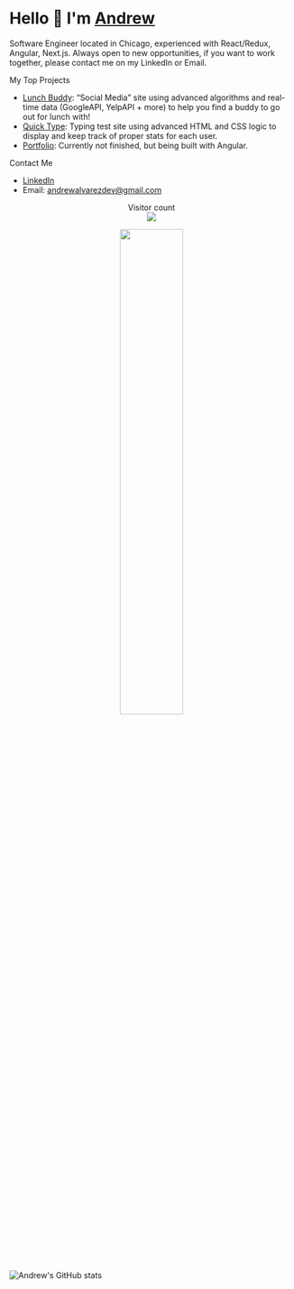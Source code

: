 # Hello 👋 I'm [Andrew](https://github.com/AndrewwwA/portfolio)

Software Engineer located in Chicago, experienced with React/Redux, Angular, Next.js. Always open to new opportunities, if you want to work together, please contact me on my LinkedIn or Email.

My Top Projects

- [Lunch Buddy](https://github.com/2212-FSA-Frogger/Lunch-Buddy): “Social Media” site using advanced algorithms and real-time data (GoogleAPI, YelpAPI + more) to help you find a buddy to go out for lunch with!
- [Quick Type](https://github.com/Andrew-org-TM/Quick-Type): Typing test site using advanced HTML and CSS logic to display and keep track of proper stats for each user.
- [Portfolio](https://github.com/AndrewwwA/portfolio): Currently not finished, but being built with Angular.

Contact Me

- [LinkedIn](https://www.linkedin.com/in/andrew2023/)
- Email: andrewalvarezdev@gmail.com
 <p align="center"> 
  Visitor count<br>
  <img src="https://profile-counter.glitch.me/AndrewwwA/count.svg" />
</p>
 <p align="center"> 
 <img width='47%' src="https://github-readme-stats.vercel.app/api/top-langs/?username=AndrewwwA&theme=radical&layout=compact"/>
  
![Andrew's GitHub stats](https://github-readme-stats.vercel.app/api?username=AndrewwwA&count_private=true&show_icons=true&theme=dark)
 </p
  
